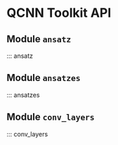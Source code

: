# QCNN Toolkit API

## Module `ansatz`
::: ansatz

## Module `ansatzes`

::: ansatzes

## Module `conv_layers`

::: conv_layers